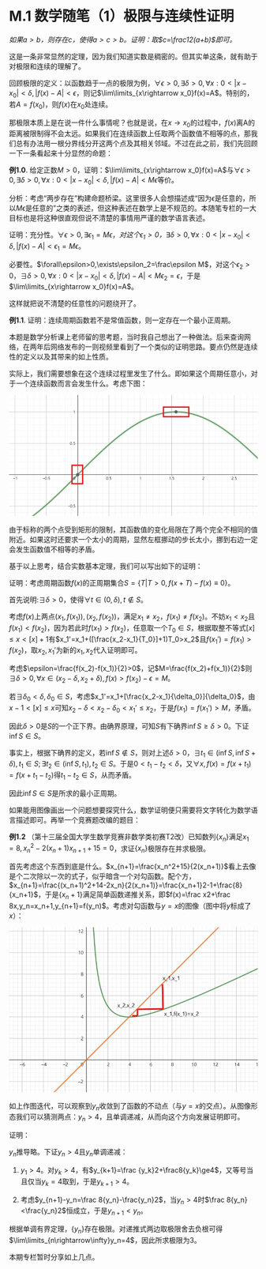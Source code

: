 # M.1 数学随笔（1）极限与连续性证明

*如果$a>b$，则存在$c$，使得$a>c>b$。证明：取$c=\frac12(a+b)$即可。*

这是一条非常显然的定理，因为我们知道实数是稠密的。但其实单这条，就有助于对极限和连续的理解了。

回顾极限的定义：以函数趋于一点的极限为例，$\forall \epsilon>0, \exists\delta > 0,\forall x:0<|x-x_0|<\delta, |f(x)-A|<\epsilon$，则记$\lim\limits_{x\rightarrow x_0}f(x)=A$。特别的，若$A=f(x_0)$，则$f(x)$在$x_0$处连续。

那极限本质上是在说一件什么事情呢？也就是说，在$x\rightarrow x_0$的过程中，$f(x)$离A的距离被限制得不会太远。如果我们在连续函数上任取两个函数值不相等的点，那我们总有办法用一根分界线分开这两个点及其相关邻域。不过在此之前，我们先回顾一下一条看起来十分显然的命题：

**例1.0**. 给定正数$M>0$，证明：$\lim\limits_{x\rightarrow x_0}f(x)=A$与$\forall \epsilon>0, \exists\delta > 0,\forall x:0<|x-x_0|<\delta, |f(x)-A|<M\epsilon$等价。

分析：考虑“两步存在”构建命题桥梁。这里很多人会想描述成“因为$\epsilon$是任意的，所以$M\epsilon$是任意的”之类的表述，但这种表述在数学上是不规范的。本随笔专栏的一大目标也是将这种很直观但说不清楚的事情用严谨的数学语言表述。

证明：充分性。$\forall\epsilon>0,\exists\epsilon_1=M\epsilon$，*对这个$\epsilon_1>0$，*$\exists\delta>0,\forall x:0<|x-x_0|<\delta, |f(x)-A|<\epsilon_1=M\epsilon$。

必要性。$\forall\epsilon>0,\exists\epsilon_2=\frac\epsilon M$，对这个$\epsilon_2>0，\exists\delta>0,\forall x:0<|x-x_0|<\delta, |f(x)-A|<M\epsilon_2=\epsilon$，于是$\lim\limits_{x\rightarrow x_0}f(x)=A$。

这样就把说不清楚的任意性的问题绕开了。

**例1.1**. 证明：连续周期函数若不是常值函数，则一定存在一个最小正周期。

本题是数学分析课上老师留的思考题，当时我自己想出了一种做法。后来查询网络，在两年后网络发布的一则视频里看到了一个类似的证明思路。要点仍然是连续性的定义以及其带来的如上性质。

实际上，我们需要想象在这个连续过程里发生了什么。即如果这个周期任意小，对于一个连续函数而言会发生什么。考虑下图：

![](./figs/M-1-1.png)

由于标称的两个点受到矩形的限制，其函数值的变化局限在了两个完全不相同的值附近。如果这时还要求一个太小的周期，显然左框挪动的步长太小，挪到右边一定会发生函数值不相等的矛盾。

基于以上思考，结合实数基本定理，我们可以写出如下的证明：

证明：考虑周期函数$f(x)$的正周期集合$S=\{T|T>0,f(x+T)-f(x)\equiv0\}$。

首先说明:$\exists\delta>0$，使得$\forall t\in (0,\delta),t\notin S$。

考虑$f(x)$上两点$(x_1,f(x_1)),(x_2,f(x_2))$，满足$x_1\neq x_2$，$f(x_1)\neq f(x_2)$。不妨$x_1<x_2$且$f(x_1)<f(x_2)$，因为若此时$f(x_1)>f(x_2)$，任意取一个$T_0\in S$，根据取整不等式$[x]\le x<[x]+1$有$x_1'=x_1+([\frac{x_2-x_1}{T_0}]+1)T_0>x_2$且$f(x_1')=f(x_1)>f(x_2)$，取$x_2,x_1'$为新的$x_1,x_2$代入证明即可。

考虑$\epsilon=\frac{f(x_2)-f(x_1)}{2}>0$，记$M=\frac{f(x_2)+f(x_1)}{2}$则$\exists\delta>0,\forall x\in(x_2-\delta,x_2+\delta),f(x)>f(x_2)-\epsilon=M$。

若$\exists \delta_0<\delta,\delta_0\in S$，考虑$x_1'=x_1+[\frac{x_2-x_1}{\delta_0}]{\delta_0}$，由$x-1<[x]\le x$可知$x_2-\delta<x_2-\delta_0<x_1'\le x_2$，于是$f(x_1)=f(x_1')>M$，矛盾。

因此$\delta>0$是$S$的一个正下界。由确界原理，可知$S$有下确界$\inf S\ge \delta>0$。下证$\inf S\in S$。

事实上，根据下确界的定义，若$\inf S\notin S$，则对上述$\delta>0$，$\exists t_1\in(\inf S,\inf S+\delta),t_1\in S; \exists t_2\in(\inf S,t_1), t_2\in S$。于是$0<t_1-t_2<\delta$，又$\forall x,f(x)=f(x+t_1)=f(x+t_1-t_2)$得$t_1-t_2\in S$，从而矛盾。

因此$\inf S\in S$是所求的最小正周期。

如果能用图像画出一个问题想要探究什么，数学证明便只需要将文字转化为数学语言描述即可。再举一个竞赛题改编的题目：

**例1.2** （第十三届全国大学生数学竞赛非数学类初赛T2改）已知数列$\{x_n\}$满足$x_1=8, x_n^2-2(x_n+1)x_{n+1}+15=0$，求证$\{x_n\}$极限存在并求极限。

首先考虑这个东西到底是什么。$x_{n+1}=\frac{x_n^2+15}{2(x_n+1)}$看上去像是个二次除以一次的式子，似乎暗含一个对勾函数。配个方，$x_{n+1}=\frac{(x_n+1)^2+14-2x_n}{2(x_n+1)}=\frac{x_n+1}2-1+\frac{8}{x_n+1}$，于是$\{x_n+1\}$满足简单函数递推关系，即$f(x)=\frac x2+\frac 8x,y_n=x_n+1,y_{n+1}=f(y_n)$。考虑对勾函数与$y=x$的图像（图中将$y$标成了$x$）：

![](./figs/M-1-2.png)

如上作图迭代，可以观察到$y_n$收敛到了函数的不动点（与$y=x$的交点）。从图像形态我们可以猜测两点：$y_n>4$，且单调递减，从而向这个方向发展证明即可。

证明：

$y_n$推导略。下证$y_n>4$且$y_n$单调递减：

1. $y_1>4$。对$y_k>4$，有$y_{k+1}=\frac {y_k}2+\frac8{y_k}\ge4$，又等号当且仅当$y_k=4$取到，于是$y_{k+1}>4$。

2. 考虑$y_{n+1}-y_n=\frac 8{y_n}-\frac{y_n}2$，当$y_n>4$时$\frac 8{y_n}<\frac{y_n}2$恒成立，于是$y_{n+1}<y_n$。

根据单调有界定理，$\{y_n\}$存在极限。对递推式两边取极限舍去负根可得$\lim\limits_{n\rightarrow\infty}y_n=4$，因此所求极限为$3$。

本期专栏暂时分享如上几点。
